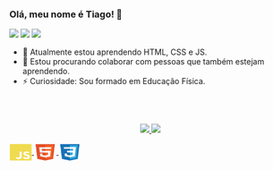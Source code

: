 ### Olá, meu nome é Tiago! 👋

<div> 
  <a href="https://instagram.com/tiagotnx" target="_blank"><img src="https://img.shields.io/badge/-Instagram-%23E4405F?style=for-the-badge&logo=instagram&logoColor=white"        target="_blank"></a>
  <a href = "mailto:tiagotnx@gmail.com"><img src="https://img.shields.io/badge/-Gmail-%23333?style=for-the-badge&logo=gmail&logoColor=white" target="_blank"></a>
  <a href="https://www.linkedin.com/in/tiago-nascimento-da-silva-b75bba192/" target="_blank"><img src="https://img.shields.io/badge/LinkedIn-0077B5?style=for-the-badge&logo=linkedin&logoColor=white" target="_blank"></a> 
</div>


- 🌱 Atualmente estou aprendendo HTML, CSS e JS.
- 🤔 Estou procurando colaborar com pessoas que também estejam aprendendo.
- ⚡ Curiosidade: Sou formado em Educação Física.

<br></br>

<div align="center">
  <a href="https://github.com/tiagotnx">
  <img height="180em" src="https://github-readme-stats.vercel.app/api?username=tiagotnx&show_icons=true&theme=dark&include_all_commits=true&count_private=true"/>
  <img height="180em" src="https://github-readme-stats.vercel.app/api/top-langs/?username=tiagotnx&layout=compact&langs_count=7&theme=dark"/>
</div>
  
<div style="display: inline_block"><br>
  <img align="center" alt="Rafa-Js" height="30" width="40" src="https://raw.githubusercontent.com/devicons/devicon/master/icons/javascript/javascript-plain.svg">
  <img align="center" alt="Rafa-HTML" height="30" width="40" src="https://raw.githubusercontent.com/devicons/devicon/master/icons/html5/html5-original.svg">
  <img align="center" alt="Rafa-CSS" height="30" width="40" src="https://raw.githubusercontent.com/devicons/devicon/master/icons/css3/css3-original.svg">
</div>



